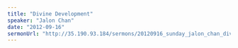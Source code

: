 ```yaml
---
title: "Divine Development"
speaker: "Jalon Chan"
date: "2012-09-16"
sermonUrl: "http://35.190.93.184/sermons/20120916_sunday_jalon_chan_divine_development.mp3"
---
```

